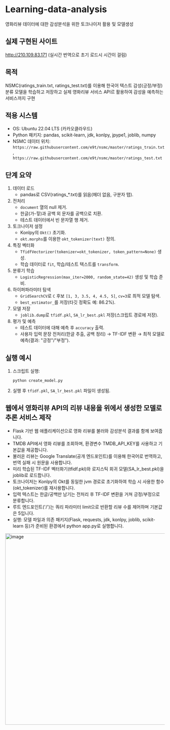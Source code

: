 # Learning-data-analysis
영화리뷰 데이터에 대한 감성분석을 위한 토크나이저 활용 및 모델생성  

## 실제 구현된 사이트
http://210.109.83.171 (실시간 번역으로 초기 로드시 시간이 걸림)

## 목적
NSMC(ratings_train.txt, ratings_test.txt)를 이용해 한국어 텍스트 감성(긍정/부정) 분류 모델을 학습하고 저장하고 실제 영화리뷰 서비스 API르 활용하여 감성을 예측하는 서비스까지 구현

## 적용 시스템
- OS: Ubuntu 22.04 LTS (카카오클라우드)
- Python 패키지: pandas, scikit-learn, jdk, konlpy, jpype1, joblib, numpy
- NSMC 데이터 위치: `https://raw.githubusercontent.com/e9t/nsmc/master/ratings_train.txt`, `https://raw.githubusercontent.com/e9t/nsmc/master/ratings_test.txt`

## 단계 요약
1. 데이터 로드
   - pandas로 CSV(ratings_*.txt)를 읽음(헤더 없음, 구분자 탭).
2. 전처리
   - `document` 열의 null 제거.
   - 한글(가-힣)과 공백 외 문자를 공백으로 치환.
   - 테스트 데이터에서 빈 문자열 행 제거.
3. 토크나이저 설정   
   - Konlpy의 `Okt()` 초기화.
   - `okt.morphs`를 이용한 `okt_tokenizer(text)` 정의.
4. 특징 벡터화
   - `TfidfVectorizer(tokenizer=okt_tokenizer, token_pattern=None)` 생성.
   - 학습 데이터로 `fit`, 학습/테스트 텍스트를 `transform`.
5. 분류기 학습
   - `LogisticRegression(max_iter=2000, random_state=42)` 생성 및 학습 준비.
6. 하이퍼파라미터 탐색
   - `GridSearchCV`로 `C` 후보 `[1, 3, 3.5, 4, 4.5, 5]`, `cv=3`로 최적 모델 탐색.
   - `best_estimator_`를 저장(타깃 정확도 예: 86.2%).
7. 모델 저장
   - `joblib.dump`로 `tfidf.pkl`, `SA_lr_best.pkl` 저장(스크립트 경로에 저장).
8. 평가 및 예측
   - 테스트 데이터에 대해 예측 후 `accuracy` 출력.
   - 사용자 입력 문장 전처리(한글 추출, 공백 정리) → TF-IDF 변환 → 최적 모델로 예측(결과: "긍정"/"부정").

## 실행 예시
1. 스크립트 실행:
   ```
   python create_model.py
   ```
2. 실행 후 `tfidf.pkl`, `SA_lr_best.pkl` 파일이 생성됨.

## 웹에서 영화리뷰 API의 리뷰 내용을 위에서 생성한 모델로 추론 서비스 제작

- Flask 기반 웹 애플리케이션으로 영화 리뷰를 불러와 감성분석 결과를 함께 보여줍니다.
- TMDB API에서 영화 리뷰를 조회하며, 환경변수 TMDB_API_KEY를 사용하고 기본값을 제공합니다.
- 불러온 리뷰는 Google Translate(공개 엔드포인트)를 이용해 한국어로 번역하고, 번역 실패 시 원문을 사용합니다.
- 미리 학습된 TF-IDF 벡터화기(tfidf.pkl)와 로지스틱 회귀 모델(SA_lr_best.pkl)을 joblib로 로드합니다.
- 토크나이저는 Konlpy의 Okt를 동일한 jvm 경로로 초기화하여 학습 시 사용한 함수(okt_tokenizer)를 재사용합니다.
- 입력 텍스트는 한글/공백만 남기는 전처리 후 TF-IDF 변환을 거쳐 긍정/부정으로 분류합니다.
- 루트 엔드포인트('/')는 쿼리 파라미터 limit으로 반환할 리뷰 수를 제어하며 기본값은 5입니다.
- 실행: 모델 파일과 의존 패키지(Flask, requests, jdk, konlpy, joblib, scikit-learn 등)가 준비된 환경에서 python app.py로 실행합니다.

<img width="858" height="604" alt="image" src="https://github.com/user-attachments/assets/3aaf13ba-e18f-49b5-b874-dafa0ddd77ae" />

